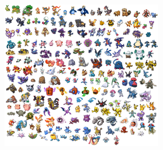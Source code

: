 # 
![Imagem](https://github.com/danieljunior777/projeto-1-tecnologia-padeiro/blob/main/Nova%20pasta/todospkmn001.png)
